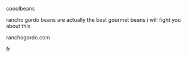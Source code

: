 cooolbeans

rancho gordo beans are actually the best gourmet beans i will fight you about this

ranchogordo.com

fr
